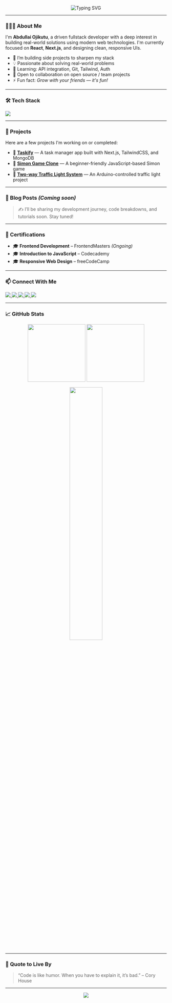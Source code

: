 <!-- Header Animation -->
<p align="center">
  <img src="https://readme-typing-svg.herokuapp.com?font=Fira+Code&weight=500&size=24&duration=4000&pause=1000&color=58A6FF&center=true&vCenter=true&width=435&lines=Hi+%F0%9F%91%8B%2C+I'm+Abdullai+Ojikutu;Aspiring+Fullstack+Developer;React+%7C+Next.js+%7C+TailwindCSS;Always+Learning+%F0%9F%93%9A" alt="Typing SVG" />
</p>

---

### 🙋🏽‍♂️ About Me

I'm **Abdullai Ojikutu**, a driven fullstack developer with a deep interest in building real-world solutions using modern web technologies. I'm currently focused on **React**, **Next.js**, and designing clean, responsive UIs.

- 🔭 I’m building side projects to sharpen my stack
- 💡 Passionate about solving real-world problems
- 🌱 Learning: API integration, Git, Tailwind, Auth
- 🤝 Open to collaboration on open source / team projects
- ⚡ Fun fact: *Grow with your friends — it's fun!*

---

### 🛠️ Tech Stack

<p>
  <img src="https://skillicons.dev/icons?i=html,css,js,react,nextjs,tailwind,git,github,vscode,nodejs,mongodb,figma,python" />
</p>

---

### 🚀 Projects

Here are a few projects I'm working on or completed:

- 🔗 [**Taskify**](https://github.com/ABDULLAIOJIKUTU/taskify) — A task manager app built with Next.js, TailwindCSS, and MongoDB  
- 🔗 [**Simon Game Clone**](https://github.com/ABDULLAIOJIKUTU/simon-game-js) — A beginner-friendly JavaScript-based Simon game  
- 🔗 [**Two-way Traffic Light System**](https://github.com/ABDULLAIOJIKUTU/arduino-traffic-light) — An Arduino-controlled traffic light project

---

### 📰 Blog Posts *(Coming soon)*

> ✍️ I’ll be sharing my development journey, code breakdowns, and tutorials soon. Stay tuned!

---

### 📜 Certifications

- 🎓 **Frontend Development** – FrontendMasters *(Ongoing)*  
- 🎓 **Introduction to JavaScript** – Codecademy  
- 🎓 **Responsive Web Design** – freeCodeCamp

---

### 📫 Connect With Me

<p align="left">
  <a href="https://github.com/ABDULLAIOJIKUTU" target="_blank">
    <img src="https://img.shields.io/badge/GitHub-000?style=for-the-badge&logo=github&logoColor=white" />
  </a>
  <a href="https://linkedin.com/in/abdullai-ojikutu" target="_blank">
    <img src="https://img.shields.io/badge/LinkedIn-0077B5?style=for-the-badge&logo=linkedin&logoColor=white" />
  </a>
  <a href="https://x.com/abdullai84217" target="_blank">
    <img src="https://img.shields.io/badge/X-1DA1F2?style=for-the-badge&logo=x&logoColor=white" />
  </a>
  <a href="https://instagram.com/abdullahiolamideojikutu" target="_blank">
    <img src="https://img.shields.io/badge/Instagram-E4405F?style=for-the-badge&logo=instagram&logoColor=white" />
  </a>
  <a href="mailto:ojikutuabdullahiolamide@gmail.com" target="_blank">
    <img src="https://img.shields.io/badge/Gmail-D14836?style=for-the-badge&logo=gmail&logoColor=white" />
  </a>
</p>



---

### 📈 GitHub Stats

<p align="center">
  <img src="https://github-readme-stats.vercel.app/api?username=ABDULLAIOJIKUTU&show_icons=true&theme=github_dark&count_private=true" height="180px" />
  <img src="https://streak-stats.demolab.com/?user=ABDULLAIOJIKUTU&theme=github-dark" height="180px" />
</p>

<p align="center">
  <img src="https://github-readme-stats.vercel.app/api/top-langs/?username=ABDULLAIOJIKUTU&layout=compact&theme=github_dark" width="45%" />
</p>

---

### 💬 Quote to Live By

> “Code is like humor. When you have to explain it, it’s bad.” – Cory House

---

<p align="center">
  <img src="https://readme-typing-svg.herokuapp.com?font=Fira+Code&size=18&pause=1000&color=00F0FF&center=true&vCenter=true&width=380&lines=Thanks+for+visiting+my+profile!+%F0%9F%91%8B" />
</p>
